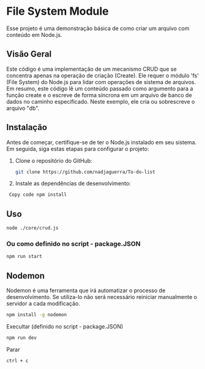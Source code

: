 # File System Module 
Esse projeto é uma demonstração básica de como criar um arquivo com conteúdo em Node.js.


## Visão Geral

Este código é uma implementação de um mecanismo CRUD que se concentra apenas na operação de criação (Create).
Ele requer o módulo 'fs' (File System) do Node.js para lidar com operações de sistema de arquivos. Em resumo, este código lê um conteúdo passado
como argumento para a função create e o escreve de forma síncrona em um arquivo de banco de dados no caminho especificado.
Neste exemplo, ele cria ou sobrescreve o arquivo "db".

## Instalação

Antes de começar, certifique-se de ter o Node.js instalado em seu sistema. Em seguida, siga estas etapas para configurar o projeto:

1. Clone o repositório do GitHub:

   ```bash
   git clone https://github.com/nadjaguerra/To-do-list

2. Instale as dependências de desenvolvimento:

```bash
 Copy code npm install
```

## Uso
```bash
node ./core/crud.js
```
### Ou como definido no script - package.JSON
```bash
npm run start 
```

## Nodemon

Nodemon é uma ferramenta que irá automatizar o processo de desenvolvimento.
Se utiliza-lo não será necessário reiniciar manualmente o servidor a cada modificação.


```bash
npm install -g nodemon
```
Execultar (definido no script - package.JSON)
```bash
npm run dev
```
Parar 
```bash
ctrl + c
```

